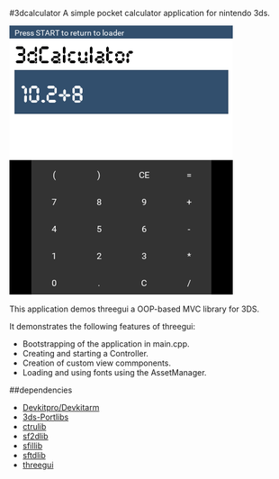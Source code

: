 #3dcalculator
A simple pocket calculator application for nintendo 3ds.

![alt tag](https://raw.githubusercontent.com/uschmann/3dcalculator/master/screenshot.png)

This application demos threegui a OOP-based MVC library for 3DS.

It demonstrates the following features of threegui:

* Bootstrapping of the application in main.cpp.
* Creating and starting a Controller.
* Creation of custom view commponents.
* Loading and using fonts using the AssetManager.

##dependencies
* [Devkitpro/Devkitarm](http://devkitpro.org)
* [3ds-Portlibs](http://sourceforge.net/projects/devkitpro/files/portlibs/)
* [ctrulib](https://github.com/smealum/ctrulib)
* [sf2dlib](https://github.com/xerpi/sf2dlib)
* [sfillib](https://github.com/xerpi/sfillib)
* [sftdlib](https://github.com/xerpi/sftdlib)
* [threegui](https://github.com/uschmann/three)